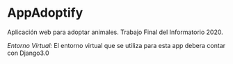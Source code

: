 # AppAdoptify
Aplicación web para adoptar animales. Trabajo Final del Informatorio 2020.

_Entorno Virtual:_ El entorno virtual que se utiliza para esta app debera contar con Django3.0
